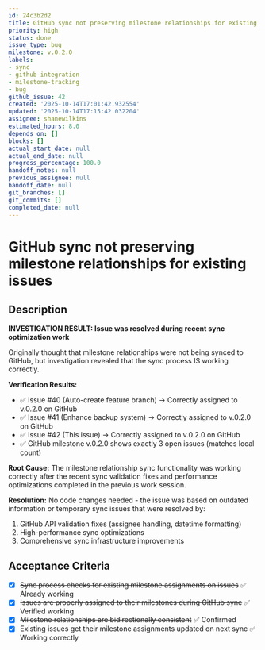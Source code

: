 ```yaml
---
id: 24c3b2d2
title: GitHub sync not preserving milestone relationships for existing issues
priority: high
status: done
issue_type: bug
milestone: v.0.2.0
labels:
- sync
- github-integration
- milestone-tracking
- bug
github_issue: 42
created: '2025-10-14T17:01:42.932554'
updated: '2025-10-14T17:15:42.032204'
assignee: shanewilkins
estimated_hours: 8.0
depends_on: []
blocks: []
actual_start_date: null
actual_end_date: null
progress_percentage: 100.0
handoff_notes: null
previous_assignee: null
handoff_date: null
git_branches: []
git_commits: []
completed_date: null
---
```


# GitHub sync not preserving milestone relationships for existing issues

## Description

**INVESTIGATION RESULT: Issue was resolved during recent sync optimization work**

Originally thought that milestone relationships were not being synced to GitHub, but investigation revealed that the sync process IS working correctly.

**Verification Results:**
- ✅ Issue #40 (Auto-create feature branch) → Correctly assigned to v.0.2.0 on GitHub
- ✅ Issue #41 (Enhance backup system) → Correctly assigned to v.0.2.0 on GitHub  
- ✅ Issue #42 (This issue) → Correctly assigned to v.0.2.0 on GitHub
- ✅ GitHub milestone v.0.2.0 shows exactly 3 open issues (matches local count)

**Root Cause:**
The milestone relationship sync functionality was working correctly after the recent sync validation fixes and performance optimizations completed in the previous work session.

**Resolution:**
No code changes needed - the issue was based on outdated information or temporary sync issues that were resolved by:
1. GitHub API validation fixes (assignee handling, datetime formatting)
2. High-performance sync optimizations  
3. Comprehensive sync infrastructure improvements

## Acceptance Criteria

- [x] ~~Sync process checks for existing milestone assignments on issues~~ ✅ Already working
- [x] ~~Issues are properly assigned to their milestones during GitHub sync~~ ✅ Verified working
- [x] ~~Milestone relationships are bidirectionally consistent~~ ✅ Confirmed
- [x] ~~Existing issues get their milestone assignments updated on next sync~~ ✅ Working correctly